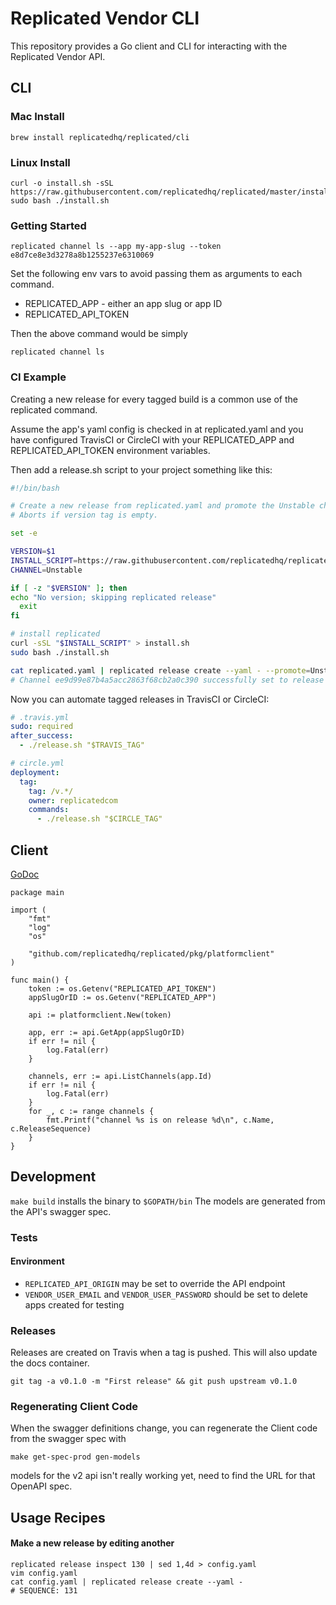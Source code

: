 # Replicated Vendor CLI

This repository provides a Go client and CLI for interacting with the Replicated Vendor API.

## CLI


### Mac Install
```
brew install replicatedhq/replicated/cli
```

### Linux Install
```
curl -o install.sh -sSL https://raw.githubusercontent.com/replicatedhq/replicated/master/install.sh
sudo bash ./install.sh
```

### Getting Started
```
replicated channel ls --app my-app-slug --token e8d7ce8e3d3278a8b1255237e6310069
```

Set the following env vars to avoid passing them as arguments to each command.
* REPLICATED_APP - either an app slug or app ID
* REPLICATED_API_TOKEN

Then the above command would be simply
```
replicated channel ls
```

### CI Example
Creating a new release for every tagged build is a common use of the replicated command.

Assume the app's yaml config is checked in at replicated.yaml and you have configured TravisCI or CircleCI with your REPLICATED_APP and REPLICATED_API_TOKEN environment variables.

Then add  a release.sh script to your project something like this:

```bash
#!/bin/bash

# Create a new release from replicated.yaml and promote the Unstable channel to use it.
# Aborts if version tag is empty.

set -e

VERSION=$1
INSTALL_SCRIPT=https://raw.githubusercontent.com/replicatedhq/replicated/master/install.sh
CHANNEL=Unstable

if [ -z "$VERSION" ]; then
echo "No version; skipping replicated release"
  exit
fi

# install replicated
curl -sSL "$INSTALL_SCRIPT" > install.sh
sudo bash ./install.sh

cat replicated.yaml | replicated release create --yaml - --promote=Unstable --version "$VERSION"
# Channel ee9d99e87b4a5acc2863f68cb2a0c390 successfully set to release 15
```

Now you can automate tagged releases in TravisCI or CircleCI:

```yaml
# .travis.yml
sudo: required
after_success:
  - ./release.sh "$TRAVIS_TAG"

```

```yaml
# circle.yml
deployment:
  tag:
    tag: /v.*/
    owner: replicatedcom
    commands:
      - ./release.sh "$CIRCLE_TAG"
```

## Client

[GoDoc](https://godoc.org/github.com/replicatedhq/replicated/client)

```golang
package main

import (
	"fmt"
	"log"
	"os"

	"github.com/replicatedhq/replicated/pkg/platformclient"
)

func main() {
	token := os.Getenv("REPLICATED_API_TOKEN")
	appSlugOrID := os.Getenv("REPLICATED_APP")

	api := platformclient.New(token)

	app, err := api.GetApp(appSlugOrID)
	if err != nil {
		log.Fatal(err)
	}

	channels, err := api.ListChannels(app.Id)
	if err != nil {
		log.Fatal(err)
	}
	for _, c := range channels {
		fmt.Printf("channel %s is on release %d\n", c.Name, c.ReleaseSequence)
	}
}
```

## Development
```make build``` installs the binary to ```$GOPATH/bin```
The models are generated from the API's swagger spec.

### Tests

#### Environment
* ```REPLICATED_API_ORIGIN``` may be set to override the API endpoint
* ```VENDOR_USER_EMAIL``` and ```VENDOR_USER_PASSWORD``` should be set to delete apps created for testing

### Releases
Releases are created on Travis when a tag is pushed. This will also update the docs container.
```
git tag -a v0.1.0 -m "First release" && git push upstream v0.1.0
```

### Regenerating Client Code

When the swagger definitions change, you can regenerate the Client code from the swagger spec with

    make get-spec-prod gen-models

models for the v2 api isn't really working yet, need to find the URL for that OpenAPI spec.

## Usage Recipes

#### Make a new release by editing another
```
replicated release inspect 130 | sed 1,4d > config.yaml
vim config.yaml
cat config.yaml | replicated release create --yaml -
# SEQUENCE: 131
```

